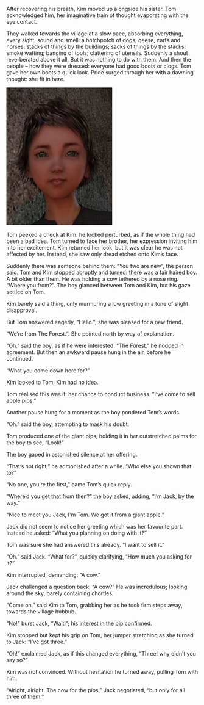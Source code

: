 After recovering his breath, Kim moved up alongside his sister. Tom acknowledged him, her imaginative train of thought evaporating with the eye contact.

They walked towards the village at a slow pace, absorbing everything, every sight, sound and smell:  a hotchpotch of dogs, geese, carts and horses; stacks of things by the buildings; sacks of things by the stacks; smoke wafting; banging of tools; clattering of utensils. Suddenly a shout reverberated above it all.  But it was nothing to do with them. And then the people – how they were dressed: everyone had good boots or clogs. Tom gave her own boots a quick look. Pride surged through her with a dawning thought: she fit in here.

![](TomThumb/tomthumb2mugshot_small.png)

Tom peeked a check at Kim: he looked perturbed, as if the whole thing had been a bad idea. Tom turned to face her brother, her expression inviting him into her excitement. Kim returned her look, but it was clear he was not affected by her. Instead, she saw only dread etched onto Kim’s face.

Suddenly there was someone behind them: “You two are new”, the person said. Tom and Kim stopped abruptly and turned: there was a fair haired boy. A bit older than them. He was holding a cow tethered by a nose ring. “Where you from?”. The boy glanced between Tom and Kim, but his gaze settled on Tom.

Kim barely said a thing, only murmuring a low greeting in a tone of slight disapproval.

But Tom answered eagerly, “Hello.”; she was pleased for a new friend.

“We’re from The Forest.“. She pointed north by way of explanation.

“Oh.” said the boy, as if he were interested. “The Forest.” he nodded in agreement. But then an awkward pause hung in the air, before he continued.

“What you come down here for?”

Kim looked to Tom; Kim had no idea.

Tom realised this was it: her chance to conduct business. “I’ve come to sell apple pips.”

Another pause hung for a moment as the boy pondered Tom’s words.

“Oh.” said the boy, attempting to mask his doubt.

Tom produced one of the giant pips, holding it in her outstretched palms for the boy to see, “Look!”

The boy gaped in astonished silence at her offering.

“That’s not right,” he admonished after a while. “Who else you shown that to?”

“No one, you’re the first,” came Tom’s quick reply.

“Where’d you get that from then?” the boy asked, adding, “I’m Jack, by the way.”

“Nice to meet you Jack, I'm Tom. We got it from a giant apple.”

Jack did not seem to notice her greeting which was her favourite part. Instead he asked: “What you planning on doing with it?”

Tom was sure she had answered this already. “I want to sell it.”

“Oh.” said Jack. “What for?”, quickly clarifying, “How much you asking for it?”

Kim interrupted, demanding: “A cow.”

Jack challenged a question back: “A cow?” He was incredulous; looking around the sky, barely containing chortles.

“Come on.” said Kim to Tom, grabbing her as he took firm steps away, towards the village hubbub.

“No!” burst Jack, “Wait!”; his interest in the pip confirmed.

Kim stopped but kept his grip on Tom, her jumper stretching as she turned to Jack: “I’ve got three.”

“Oh!” exclaimed Jack, as if this changed everything, “Three! why didn’t you say so?”

Kim was not convinced. Without hesitation he turned away, pulling Tom with him.

“Alright, alright. The cow for the pips,” Jack negotiated, “but only for all three of them.”
